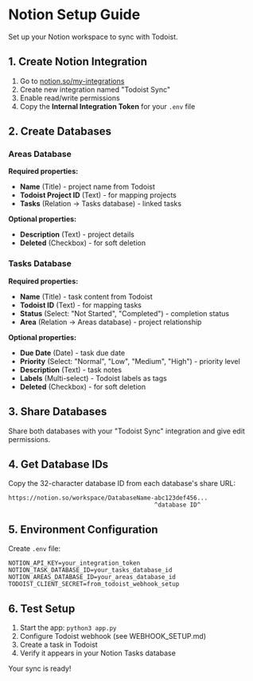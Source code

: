 # Notion Setup Guide

Set up your Notion workspace to sync with Todoist.

## 1. Create Notion Integration

1. Go to [notion.so/my-integrations](https://www.notion.so/my-integrations)
2. Create new integration named "Todoist Sync"
3. Enable read/write permissions
4. Copy the **Internal Integration Token** for your `.env` file

## 2. Create Databases

### Areas Database
**Required properties:**
- **Name** (Title) - project name from Todoist
- **Todoist Project ID** (Text) - for mapping projects
- **Tasks** (Relation → Tasks database) - linked tasks

**Optional properties:**
- **Description** (Text) - project details
- **Deleted** (Checkbox) - for soft deletion

### Tasks Database  
**Required properties:**
- **Name** (Title) - task content from Todoist
- **Todoist ID** (Text) - for mapping tasks
- **Status** (Select: "Not Started", "Completed") - completion status
- **Area** (Relation → Areas database) - project relationship

**Optional properties:**
- **Due Date** (Date) - task due date
- **Priority** (Select: "Normal", "Low", "Medium", "High") - priority level
- **Description** (Text) - task notes
- **Labels** (Multi-select) - Todoist labels as tags
- **Deleted** (Checkbox) - for soft deletion

## 3. Share Databases

Share both databases with your "Todoist Sync" integration and give edit permissions.

## 4. Get Database IDs

Copy the 32-character database ID from each database's share URL:
```
https://notion.so/workspace/DatabaseName-abc123def456...
                                         ^database ID^
```

## 5. Environment Configuration

Create `.env` file:
```env
NOTION_API_KEY=your_integration_token
NOTION_TASK_DATABASE_ID=your_tasks_database_id  
NOTION_AREAS_DATABASE_ID=your_areas_database_id
TODOIST_CLIENT_SECRET=from_todoist_webhook_setup
```

## 6. Test Setup

1. Start the app: `python3 app.py`
2. Configure Todoist webhook (see WEBHOOK_SETUP.md)
3. Create a task in Todoist
4. Verify it appears in your Notion Tasks database

Your sync is ready!